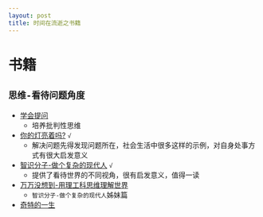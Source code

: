 ```yaml
---
layout: post
title: 时间在流逝之书籍
---
```



# 书籍

## `思维-看待问题角度`

* [学会提问](https://book.douban.com/subject/20428922/)
  - 培养批判性思维
* [你的灯亮着吗?](https://book.douban.com/subject/25772550/) `√`
  - 解决问题先得发现问题所在，社会生活中很多这样的示例，对自身处事方式有很大启发意义
* [智识分子-做个复杂的现代人](https://book.douban.com/subject/26692468/) `√`
  - 提供了看待世界的不同视角，很有启发意义，值得一读
* [万万没想到-用理工科思维理解世界](https://book.douban.com/subject/25986341/)
  - `智识分子-做个复杂的现代人`姊妹篇
* [奇特的一生](http://baike.baidu.com/view/3488715.htm)
